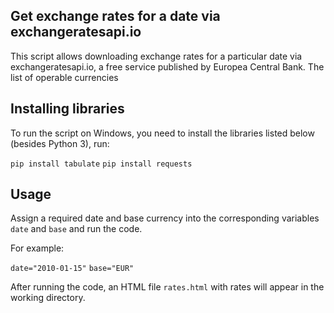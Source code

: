 ## Get exchange rates for a date via exchangeratesapi.io

This script allows downloading exchange rates for a particular date via exchangeratesapi.io, a free service published by Europea Central Bank. The list of operable currencies

## Installing libraries

To run the script on Windows, you need to install the libraries listed below (besides Python 3), run:

`pip install tabulate`
`pip install requests`


## Usage

Assign a required date and base currency into the corresponding variables `date` and `base` and run the code.

For example:

`date="2010-01-15"`
`base="EUR"`

After running the code, an HTML file `rates.html` with rates will appear in the working directory.
